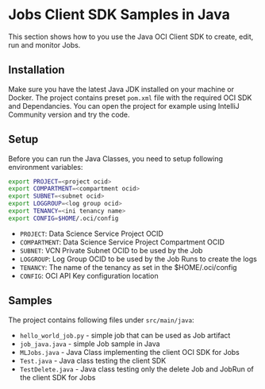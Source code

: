 # Jobs Client SDK Samples in Java

This section shows how to you use the Java OCI Client SDK to create, edit, run and monitor Jobs.

## Installation

Make sure you have the latest Java JDK installed on your machine or Docker. The project contains preset `pom.xml` file with the required OCI SDK and Dependancies. You can open the project for example using IntelliJ Community version and try the code.

## Setup

Before you can run the Java Classes, you need to setup following environment variables:

```bash
export PROJECT=<project ocid>
export COMPARTMENT=<compartment ocid>
export SUBNET=<subnet ocid>
export LOGGROUP=<log group ocid>
export TENANCY=<ini tenancy name>
export CONFIG=$HOME/.oci/config
```

- `PROJECT`: Data Science Service Project OCID
- `COMPARTMENT`: Data Science Service Project Compartment OCID
- `SUBNET`: VCN Private Subnet OCID to be used by the Job
- `LOGGROUP`: Log Group OCID to be used by the Job Runs to create the logs
- `TENANCY`: The name of the tenancy as set in the $HOME/.oci/config
- `CONFIG`: OCI API Key configuration location

## Samples

The project contains following files under `src/main/java`:

- `hello_world_job.py` - simple job that can be used as Job artifact
- `job_java.java` - simple Job sample in Java
- `MLJobs.java` - Java Class implementing the client OCI SDK for Jobs
- `Test.java` - Java class testing the client SDK
- `TestDelete.java` - Java class testing only the delete Job and JobRun of the client SDK for Jobs

